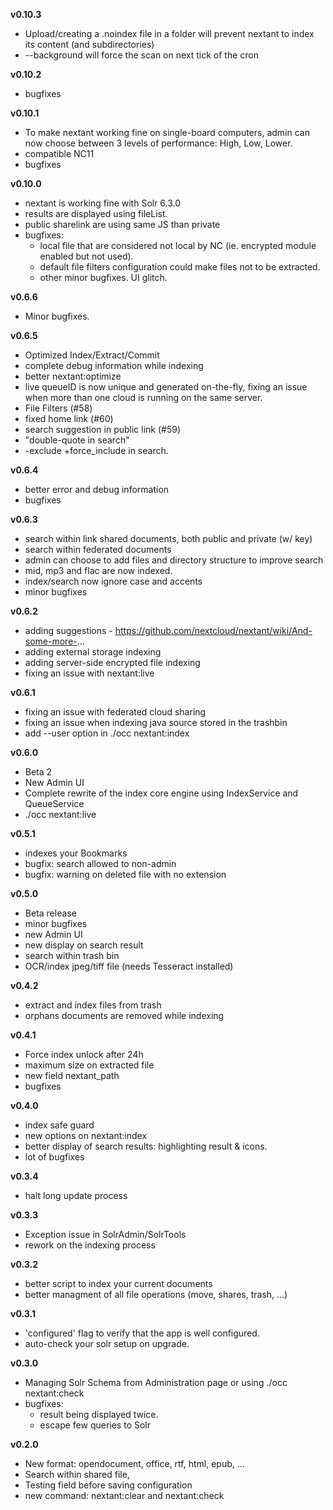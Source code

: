**v0.10.3**
- Upload/creating a .noindex file in a folder will prevent nextant to index its content (and subdirectories)
- --background will force the scan on next tick of the cron 


**v0.10.2**
- bugfixes


**v0.10.1**
- To make nextant working fine on single-board computers, admin can now choose between 3 levels of performance: High, Low, Lower.
- compatible NC11
- bugfixes


**v0.10.0**
- nextant is working fine with Solr 6.3.0
- results are displayed using fileList.
- public sharelink are using same JS than private
- bugfixes:
  * local file that are considered not local by NC (ie. encrypted module enabled but not used).
  * default file filters configuration could make files not to be extracted.
  * other minor bugfixes. UI glitch.


**v0.6.6**
- Minor bugfixes.


**v0.6.5**
- Optimized Index/Extract/Commit
- complete debug information while indexing
- better nextant:optimize
- live queueID is now unique and generated on-the-fly, fixing an issue when more than one cloud is running on the same server.
- File Filters (#58)
- fixed home link (#60)
- search suggestion in public link (#59)
- "double-quote in search"
- -exclude +force_include in search.


**v0.6.4**
- better error and debug information
- bugfixes
 

**v0.6.3**
- search within link shared documents, both public and private (w/ key)
- search within federated documents
- admin can choose to add files and directory structure to improve search
- mid, mp3 and flac are now indexed.
- index/search now ignore case and accents
- minor bugfixes


**v0.6.2**
- adding suggestions - https://github.com/nextcloud/nextant/wiki/And-some-more-...
- adding external storage indexing
- adding server-side encrypted file indexing
- fixing an issue with nextant:live


**v0.6.1**
- fixing an issue with federated cloud sharing
- fixing an issue when indexing java source stored in the trashbin
- add --user option in ./occ nextant:index


**v0.6.0**
- Beta 2
- New Admin UI
- Complete rewrite of the index core engine using IndexService and QueueService
- ./occ nextant:live


**v0.5.1**
- indexes your Bookmarks
- bugfix: search allowed to non-admin
- bugfix: warning on deleted file with no extension
 
 
**v0.5.0**
- Beta release
- minor bugfixes
- new Admin UI
- new display on search result
- search within trash bin
- OCR/index jpeg/tiff file (needs Tesseract installed)


**v0.4.2**
- extract and index files from trash
- orphans documents are removed while indexing


**v0.4.1**
- Force index unlock after 24h
- maximum size on extracted file
- new field nextant_path
- bugfixes


**v0.4.0**
- index safe guard
- new options on nextant:index
- better display of search results: highlighting result & icons.
- lot of bugfixes


**v0.3.4**
* halt long update process


**v0.3.3**
* Exception issue in SolrAdmin/SolrTools
* rework on the indexing process


**v0.3.2**
* better script to index your current documents
* better managment of all file operations (move, shares, trash, ...)


**v0.3.1**
* 'configured' flag to verify that the app is well configured.
* auto-check your solr setup on upgrade.


**v0.3.0**
* Managing Solr Schema from Administration page or using ./occ nextant:check 
* bugfixes:
  - result being displayed twice.
  - escape few queries to Solr


**v0.2.0**
* New format: opendocument, office, rtf, html, epub, ...
* Search within shared file,
* Testing field before saving configuration
* new command: nextant:clear and nextant:check

